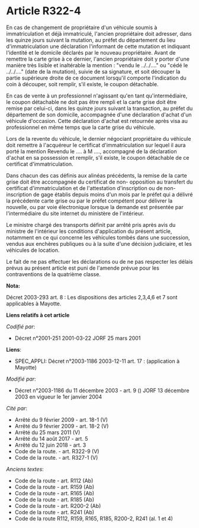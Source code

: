 # Article R322-4

En cas de changement de propriétaire d'un véhicule soumis à immatriculation et déjà immatriculé, l'ancien propriétaire doit
adresser, dans les quinze jours suivant la mutation, au préfet du département du lieu d'immatriculation une déclaration
l'informant de cette mutation et indiquant l'identité et le domicile déclarés par le nouveau propriétaire. Avant de remettre
la carte grise à ce dernier, l'ancien propriétaire doit y porter d'une manière très lisible et inaltérable la mention :
"vendu le ../../...." ou "cédé le ../../...." (date de la mutation), suivie de sa signature, et soit découper la partie
supérieure droite de ce document lorsqu'il comporte l'indication du coin à découper, soit remplir, s'il existe, le coupon
détachable.

En cas de vente à un professionnel n'agissant qu'en tant qu'intermédiaire, le coupon détachable ne doit pas être rempli et la
carte grise doit être remise par celui-ci, dans les quinze jours suivant la transaction, au préfet du département de son
domicile, accompagnée d'une déclaration d'achat d'un véhicule d'occasion. Cette déclaration d'achat est retournée après visa
au professionnel en même temps que la carte grise du véhicule.

Lors de la revente du véhicule, le dernier négociant propriétaire du véhicule doit remettre à l'acquéreur le certificat
d'immatriculation sur lequel il aura porté la mention Revendu le .... à M ...., accompagné de la déclaration d'achat en sa
possession et remplir, s'il existe, le coupon détachable de ce certificat d'immatriculation.

Dans chacun des cas définis aux alinéas précédents, la remise de la carte grise doit être accompagnée du certificat de non-
opposition au transfert du certificat d'immatriculation et de l'attestation d'inscription ou de non-inscription de gage
établis depuis moins d'un mois par le préfet qui a délivré la précédente carte grise ou par le préfet compétent pour délivrer
la nouvelle, ou par voie électronique lorsque la demande est présentée par l'intermédiaire du site internet du ministère de
l'intérieur.

Le ministre chargé des transports définit par arrêté pris après avis du ministre de l'intérieur les conditions d'application
du présent article, notamment en ce qui concerne les véhicules tombés dans une succession, vendus aux enchères publiques ou à
la suite d'une décision judiciaire, et les véhicules de location.

Le fait de ne pas effectuer les déclarations ou de ne pas respecter les délais prévus au présent article est puni de l'amende
prévue pour les contraventions de la quatrième classe.

**Nota:**

Décret 2003-293 art. 8 : Les dispositions des articles 2,3,4,6 et 7 sont applicables à Mayotte.

**Liens relatifs à cet article**

_Codifié par_:

  - Décret n°2001-251 2001-03-22 JORF 25 mars 2001

**Liens**:

  - SPEC_APPLI: Décret n°2003-1186 2003-12-11 art. 17 : (application à Mayotte)

_Modifié par_:

  - Décret n°2003-1186 du 11 décembre 2003 - art. 9 () JORF 13 décembre 2003 en vigueur le 1er janvier 2004

_Cité par_:

  - Arrêté du 9 février 2009 - art. 18-1 (V)
  - Arrêté du 9 février 2009 - art. 18-2 (V)
  - Arrêté du 25 mars 2011 (V)
  - Arrêté du 14 août 2017 - art. 5
  - Arrêté du 12 juin 2018 - art. 3
  - Code de la route. - art. R322-9 (V)
  - Code de la route. - art. R327-1 (V)

_Anciens textes_:

  - Code de la route - art. R112 (Ab)
  - Code de la route - art. R159 (Ab)
  - Code de la route - art. R165 (Ab)
  - Code de la route - art. R185 (Ab)
  - Code de la route - art. R200-2 (Ab)
  - Code de la route - art. R241 (Ab)
  - Code de la route R112, R159, R165, R185, R200-2, R241 (al. 1 et 4)
